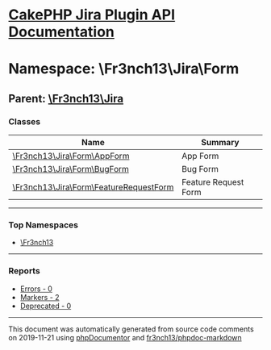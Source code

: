 # [CakePHP Jira Plugin API Documentation](../home)

# Namespace: \Fr3nch13\Jira\Form
## Parent: [\Fr3nch13\Jira](../namespaces/Fr3nch13.Jira)
### Classes
| Name | Summary |
| ---- | ------- |
| [\Fr3nch13\Jira\Form\AppForm](../classes/Fr3nch13.Jira.Form.AppForm) | App Form |
| [\Fr3nch13\Jira\Form\BugForm](../classes/Fr3nch13.Jira.Form.BugForm) | Bug Form |
| [\Fr3nch13\Jira\Form\FeatureRequestForm](../classes/Fr3nch13.Jira.Form.FeatureRequestForm) | Feature Request Form |

---

### Top Namespaces

* [\Fr3nch13](../namespaces/Fr3nch13)

---

### Reports
* [Errors - 0](../reports/errors)
* [Markers - 2](../reports/markers)
* [Deprecated - 0](../reports/deprecated)

---

This document was automatically generated from source code comments on 2019-11-21 using [phpDocumentor](http://www.phpdoc.org/) and [fr3nch13/phpdoc-markdown](https://github.com/fr3nch13/phpdoc-markdown)
